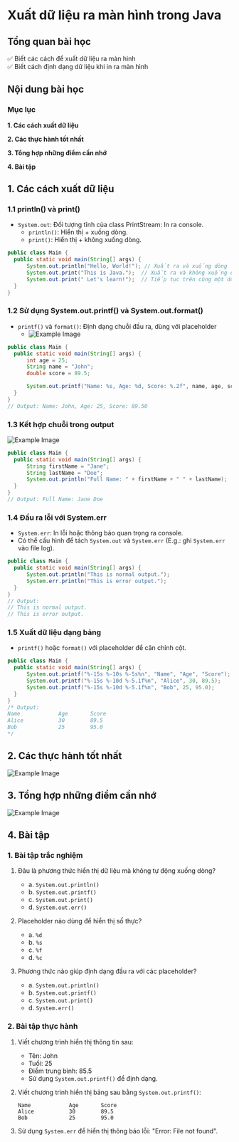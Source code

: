 # Xuất dữ liệu ra màn hình trong Java

## Tổng quan bài học
✅ Biết các cách để xuất dữ liệu ra màn hình  
✅ Biết cách định dạng dữ liệu khi in ra màn hình

## Nội dung bài học

### Mục lục
**1. Các cách xuất dữ liệu**

**2. Các thực hành tốt nhất**

**3. Tổng hợp những điểm cần nhớ**

**4. Bài tập**

## 1. Các cách xuất dữ liệu
### 1.1 println() và print()
- `System.out`: Đối tượng tĩnh của class PrintStream: In ra console.
  - `println()`: Hiển thị + xuống dòng.
  - `print()`: Hiển thị + không xuống dòng.
```java
public class Main {
  public static void main(String[] args) {
      System.out.println("Hello, World!"); // Xuất ra và xuống dòng
      System.out.print("This is Java.");  // Xuất ra và không xuống dòng
      System.out.print(" Let's learn!");  // Tiếp tục trên cùng một dòng
  }
}
```

### 1.2 Sử dụng System.out.printf() và System.out.format()
- `printf()` và `format()`: Định dạng chuỗi đầu ra, dùng với placeholder
  - ![Example Image](../images/02_00-placeholder.png)

```java
public class Main {
  public static void main(String[] args) {
      int age = 25;
      String name = "John";
      double score = 89.5;

      System.out.printf("Name: %s, Age: %d, Score: %.2f", name, age, score);
  }
}
// Output: Name: John, Age: 25, Score: 89.50
```

### 1.3 Kết hợp chuỗi trong output
![Example Image](../images/02_00-1-string-concat.png)

```java
public class Main {
  public static void main(String[] args) {
      String firstName = "Jane";
      String lastName = "Doe";
      System.out.println("Full Name: " + firstName + " " + lastName);
  }
}
// Output: Full Name: Jane Doe
```

### 1.4 Đầu ra lỗi với System.err
- `System.err`: In lỗi hoặc thông báo quan trọng ra console.
- Có thể cấu hình để tách `System.out` và `System.err` (E.g.: ghi `System.err` vào file log).
```java
public class Main {
  public static void main(String[] args) {
      System.out.println("This is normal output.");
      System.err.println("This is error output.");
  }
}
// Output: 
// This is normal output.
// This is error output.
```

### 1.5 Xuất dữ liệu dạng bảng
- `printf()` hoặc `format()` với placeholder để căn chỉnh cột.
```java
public class Main {
  public static void main(String[] args) {
      System.out.printf("%-15s %-10s %-5s%n", "Name", "Age", "Score");
      System.out.printf("%-15s %-10d %-5.1f%n", "Alice", 30, 89.5);
      System.out.printf("%-15s %-10d %-5.1f%n", "Bob", 25, 95.0);
  }
}
/* Output:
Name            Age       Score
Alice           30        89.5
Bob             25        95.0
*/
```

## 2. Các thực hành tốt nhất
![Example Image](../images/02_00-2-best-practices.png)

## 3. Tổng hợp những điểm cần nhớ
![Example Image](../images/02_00-3-summary.png)

## 4. Bài tập

### 1. Bài tập trắc nghiệm

1. Đâu là phương thức hiển thị dữ liệu mà không tự động xuống dòng?
   - a. `System.out.println()`
   - b. `System.out.printf()`
   - c. `System.out.print()`
   - d. `System.out.err()`

2. Placeholder nào dùng để hiển thị số thực?
   - a. `%d`
   - b. `%s`
   - c. `%f`
   - d. `%c`

3. Phương thức nào giúp định dạng đầu ra với các placeholder?
   - a. `System.out.println()`
   - b. `System.out.printf()`
   - c. `System.out.print()`
   - d. `System.err()`

### 2. Bài tập thực hành

1. Viết chương trình hiển thị thông tin sau:
   - Tên: John
   - Tuổi: 25
   - Điểm trung bình: 85.5
   - Sử dụng `System.out.printf()` để định dạng.

2. Viết chương trình hiển thị bảng sau bằng `System.out.printf()`:
   ```
   Name            Age       Score
   Alice           30        89.5
   Bob             25        95.0
   ```

3. Sử dụng `System.err` để hiển thị thông báo lỗi: "Error: File not found".
